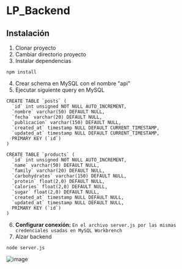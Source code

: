# LP_Backend

## Instalación 
1. Clonar proyecto 
2. Cambiar directorio proyecto
3. Instalar dependencias 
```
npm install 
```
4. Crear schema en MySQL con el nombre "api"
5. Ejecutar siguiente query en MySQL
```
CREATE TABLE `posts` (
  `id` int unsigned NOT NULL AUTO_INCREMENT,
  `nombre` varchar(50) DEFAULT NULL,
  `fecha` varchar(20) DEFAULT NULL,
  `publicacion` varchar(150) DEFAULT NULL,
  `created_at` timestamp NULL DEFAULT CURRENT_TIMESTAMP,
  `updated_at` timestamp NULL DEFAULT CURRENT_TIMESTAMP,
  PRIMARY KEY (`id`)
)

CREATE TABLE `products` (
  `id` int unsigned NOT NULL AUTO_INCREMENT,
  `name` varchar(50) DEFAULT NULL,
  `family` varchar(20) DEFAULT NULL,
  `carbohydrates` varchar(150) DEFAULT NULL,
  `protein` float(2,0) DEFAULT NULL,
  `calories` float(2,0) DEFAULT NULL,
  `sugar` float(2,0) DEFAULT NULL,
  `created_at` timestamp NULL DEFAULT NULL,
  `updated_at` timestamp NULL DEFAULT NULL,
  PRIMARY KEY (`id`)
)
```
6. **Configurar conexión:** ```En el archivo server.js por las mismas credenciales usadas en MySQL Workbrench```
7. Alzar backend 
```
node server.js
```
![image](https://user-images.githubusercontent.com/68141841/188541937-7ed6501d-0928-4a42-a9b7-5bac47aae38c.png)
